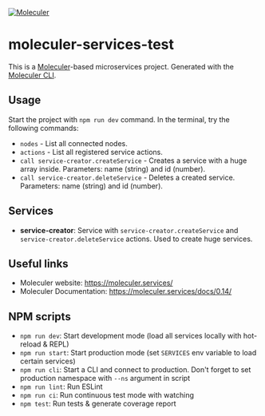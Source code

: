 [![Moleculer](https://badgen.net/badge/Powered%20by/Moleculer/0e83cd)](https://moleculer.services)

# moleculer-services-test
This is a [Moleculer](https://moleculer.services/)-based microservices project. Generated with the [Moleculer CLI](https://moleculer.services/docs/0.14/moleculer-cli.html).

## Usage
Start the project with `npm run dev` command. 
In the terminal, try the following commands:
- `nodes` - List all connected nodes.
- `actions` - List all registered service actions.
- `call service-creator.createService` - Creates a service with a huge array inside. Parameters: name (string) and id (number).
- `call service-creator.deleteService` - Deletes a created service. Parameters: name (string) and id (number).

## Services
- **service-creator**: Service with `service-creator.createService` and `service-creator.deleteService` actions. Used to create huge services.


## Useful links

* Moleculer website: https://moleculer.services/
* Moleculer Documentation: https://moleculer.services/docs/0.14/

## NPM scripts

- `npm run dev`: Start development mode (load all services locally with hot-reload & REPL)
- `npm run start`: Start production mode (set `SERVICES` env variable to load certain services)
- `npm run cli`: Start a CLI and connect to production. Don't forget to set production namespace with `--ns` argument in script
- `npm run lint`: Run ESLint
- `npm run ci`: Run continuous test mode with watching
- `npm test`: Run tests & generate coverage report
